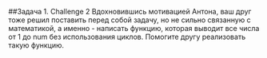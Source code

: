 ##Задача 1. Challenge 2
Вдохновившись мотивацией Антона, ваш друг тоже решил поставить перед собой задачу, но не сильно связанную с математикой, а именно - написать функцию, которая выводит все числа от 1 до num без использования циклов. Помогите другу реализовать такую функцию.
